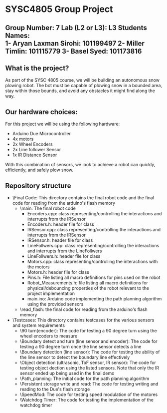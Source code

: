 # SYSC4805 Group Project
Group Number:  7
Lab (L2 or L3): L3
Students Names:  
1-  Aryan Laxman Sirohi: 101199497
2-  Miller Timlin: 101115779
3-  Basel Syed: 101173816
-------------------------  
## What is the project?

As part of the SYSC 4805 course, we will be building an autonomous snow plowing robot. The bot must be capable of plowing snow in a bounded area, stay within those bounds, and avoid any obstacles it might find along the way.

## Our hardware choices:
For this project we will be using the following hardware:
- Arduino Due Microcontroller
- 4x motors
- 2x Wheel Encoders
- 2x Line follower Sensor
- 1x IR Distance Sensor

With this combination of sensors, we look to achieve a robot can quickly, efficiently, and safely plow snow.

## Repository structure
- \Final Code: This directory contains the final robot code and the final code for reading from the arduino's flash memory
  - \main: The final robot code
    - Encoders.cpp: class representing/controlling the interactions and interrupts from the IRSensor
    - Encoders.h: header file for class
    - IRSensor.cpp: class representing/controlling the interactions and interrupts from the IRSensor
    - IRSensor.h: header file for class
    - LineFollwers.cpp: class representing/controlling the interactions and interrupts from the LineFollwers
    - LineFollwers.h: header file for class
    - Motors.cpp: class representing/controlling the interactions with the motors
    - Motors.h: header file for class
    - Pins.h: File listing all macro definitions for pins used on the robot
    - Robot_Measurements.h: file listing all macro definitions for physical/debouncing properties of the robot relevant to the project implementation
    - main.ino: Arduino code implementing the path planning algorithm using the provided sensors 
  - \read_flash: the final code for reading from the arduino's flash memory
- \Testcases: This directory contains testcases for the various sensors and system requirements
  - \90 turn(encoder): The code for testing a 90 degree turn using the wheel encoders to measure
  - \Boundary detect and turn (line sensor and encoder): The code for testing a 90 degree turn once the line sensor detects a line
  - \Boundary detection (line sensor): The code for testing the ability of the line sensor to detect the boundary line effectively
  - \Object detection (ultrasonic, ToF sensor, IR sensor): The code for testing object dection using the listed sensors.  Note that only the IR sensor ended up being used in the final demo
  - \Path_planning: The initial code for the path planning algorithm
  - \Persistent storage write and read: The code for testing writing and reading to the Due's flash storage
  - \SpeedMod: The code for testing speed modulation of the motores
  - \Watchdog Timer: The code for testing the implementation of the watchdog timer
